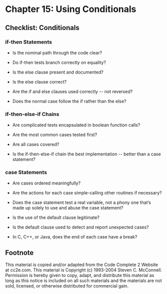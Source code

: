 Chapter 15: Using Conditionals
==============================

Checklist: Conditionals
-----------------------

### if-then Statements

- Is the nominal path through the code clear?

- Do if-then tests branch correctly on equality?

- Is the else clause present and documented?

- Is the else clause correct?

- Are the if and else clauses used correctly -- not reversed?

- Does the normal case follow the if rather than the else?

### if-then-else-if Chains

- Are complicated tests encapsulated in boolean function calls?

- Are the most common cases tested first?

- Are all cases covered?

- Is the if-then-else-if chain the best implementation -- better than a case statement?

### case Statements

- Are cases ordered meaningfully?

- Are the actions for each case simple-calling other routines if necessary?

- Does the case statement test a real variable, not a phony one that’s made up solely to use and abuse the case statement?

- Is the use of the default clause legitimate?

- Is the default clause used to detect and report unexpected cases?

- In C, C++, or Java, does the end of each case have a break?


Footnote
--------
This material is copied and/or adapted from the Code Complete 2 Website at cc2e.com. This material is Copyright (c) 1993-2004 Steven C. McConnell. Permission is hereby given to copy, adapt, and distribute this material as long as this notice is included on all such materials and the materials are not sold, licensed, or otherwise distributed for commercial gain.
